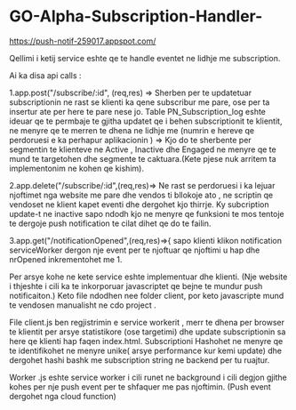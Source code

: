 # GO-Alpha-Subscription-Handler-
https://push-notif-259017.appspot.com/


Qellimi i ketij service eshte qe te handle eventet ne lidhje me subscription.

Ai ka disa api calls  :

1.app.post("/subscribe/:id", (req,res) => Sherben per te updatetuar subscriptionin ne rast se klienti ka qene subscribur me pare, ose per ta insertur
ate per here te pare nese jo. Table PN_Subscription_log eshte ideuar qe te permbaje te gjitha updatet qe i behen subscriptionit te klientit,
ne menyre qe te merren te dhena ne lidhje me (numrin e hereve qe perdoruesi e ka perhapur aplikacionin ) => Kjo do te sherbente per segmentin te
klienteve ne Active , Inactive dhe Engaged ne menyre qe te mund te targetohen dhe segmente te caktuara.(Kete pjese nuk arritem ta implementonim
ne kohen qe kishim).

2.app.delete("/subscribe/:id",(req,res)=> Ne rast se perdoruesi i ka lejuar njoftimet nga website me pare dhe vendos ti bllokoje ato , ne scriptin qe vendoset ne klient
kapet eventi dhe dergohet kjo thirrje. Ky subcription update-t ne inactive sapo ndodh kjo ne menyre qe funksioni te mos tentoje te dergoje
push notification te cilat dihet qe do te failin.

3.app.get("/notificationOpened",(req,res)=>{ sapo klienti klikon notification serviceWorker dergon nje event per te njoftuar qe njoftimi u hap dhe
nrOpened inkrementohet me 1.



Per arsye kohe ne kete service eshte implementuar dhe klienti. (Nje website i thjeshte i cili ka te inkorporuar javascriptet qe bejne te mundur
push notificaiton.) Keto file ndodhen nee folder client,  por keto javascripte mund te vendosen manualisht ne cdo project .

File client.js ben regjistrimin e service workerit , merr te dhena per browser te klientit per arsye statistikore (ose targetimi) dhe update 
subscriptionin sa here qe klienti hap faqen index.html. Subscriptioni Hashohet ne menyre qe te identifikohet ne menyre unike( arsye performance kur kemi update) 
dhe dergohet hashi bashk me subscription string ne backend per tu ruajtur.

Worker .js eshte service worker i cili runet ne background i cili degjon gjithe kohes per nje push event per te shfaquer me pas njoftimin. (Push event dergohet nga cloud function)
